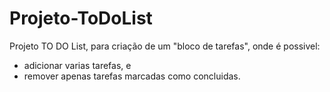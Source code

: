 # Projeto-ToDoList
Projeto TO DO List, para criação de um "bloco de tarefas", onde é possivel:
* adicionar varias tarefas, e 
* remover apenas tarefas marcadas como concluidas.
